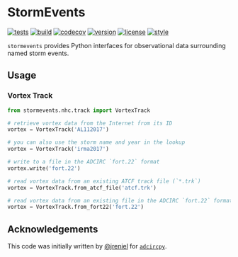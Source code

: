 # StormEvents

[![tests](https://github.com/zacharyburnettNOAA/StormEvents/workflows/tests/badge.svg)](https://github.com/zacharyburnettNOAA/StormEvents/actions?query=workflow%3Atests)
[![build](https://github.com/zacharyburnettNOAA/StormEvents/workflows/build/badge.svg)](https://github.com/zacharyburnettNOAA/StormEvents/actions?query=workflow%3Abuild)
[![codecov](https://codecov.io/gh/zacharyburnettNOAA/StormEvents/branch/main/graph/badge.svg?token=BQWB1QKJ3Q)](https://codecov.io/gh/zacharyburnettNOAA/StormEvents)
[![version](https://img.shields.io/pypi/v/StormEvents)](https://pypi.org/project/StormEvents)
[![license](https://img.shields.io/github/license/zacharyburnettNOAA/StormEvents)](https://opensource.org/licenses/gpl-license)
[![style](https://sourceforge.net/p/oitnb/code/ci/default/tree/_doc/_static/oitnb.svg?format=raw)](https://sourceforge.net/p/oitnb/code)

`stormevents` provides Python interfaces for observational data surrounding named storm events.

## Usage

### Vortex Track

```python
from stormevents.nhc.track import VortexTrack

# retrieve vortex data from the Internet from its ID
vortex = VortexTrack('AL112017')

# you can also use the storm name and year in the lookup
vortex = VortexTrack('irma2017')

# write to a file in the ADCIRC `fort.22` format
vortex.write('fort.22')

# read vortex data from an existing ATCF track file (`*.trk`)
vortex = VortexTrack.from_atcf_file('atcf.trk')

# read vortex data from an existing file in the ADCIRC `fort.22` format
vortex = VortexTrack.from_fort22('fort.22')
```

## Acknowledgements

This code was initially written by [@jreniel](https://github.com/jreniel) for [`adcircpy`](https://github.com/zacharyburnettNOAA/adcircpy). 
